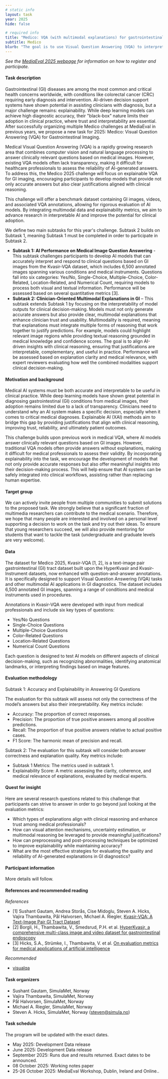 ```yaml
---
# static info
layout: task
year: 2025
hide: false

# required info
title: "Medico: VQA (with multimodal explanations) for gastrointestinal imaging"
subtitle: Medico
blurb: "The goal is to use Visual Question Answering (VQA) to interpret and answer questions based on gastrointestinal images, aiming to enhance decision support and improve AI-driven medical decision-making. We provide a gastrointestinal dataset containing images and videos with VQA labels and additional metadata."
---
```


<!-- # please respect the structure below-->
*See the [MediaEval 2025 webpage](https://multimediaeval.github.io/editions/2025/) for information on how to register and participate.*

#### Task description

Gastrointestinal (GI) diseases are among the most common and critical health concerns worldwide, with conditions like colorectal cancer (CRC) requiring early diagnosis and intervention. AI-driven decision support systems have shown potential in assisting clinicians with diagnosis, but a major challenge remains: explainability. While deep learning models can achieve high diagnostic accuracy, their "black-box" nature limits their adoption in clinical practice, where trust and interpretability are essential. After successfully organizing multiple Medico challenges at MediaEval in previous years, we propose a new task for 2025: Medico: Visual Question Answering (VQA) for Gastrointestinal Imaging. 

Medical Visual Question Answering (VQA) is a rapidly growing research area that combines computer vision and natural language processing to answer clinically relevant questions based on medical images. However, existing VQA models often lack transparency, making it difficult for healthcare professionals to assess the reliability of AI-generated answers. To address this, the Medico 2025 challenge will focus on explainable VQA for GI imaging, encouraging participants to develop models that provide not only accurate answers but also clear justifications aligned with clinical reasoning.

This challenge will offer a benchmark dataset containing GI images, videos, and associated VQA annotations, allowing for rigorous evaluation of AI models. By integrating multimodal data and explainability metrics, we aim to advance research in interpretable AI and improve the potential for clinical adoption.

We define two main subtasks for this year's challenge. Subtask 2 builds on Subtask 1, meaning Subtask 1 must be completed in order to participate in Subtask 2.
* **Subtask 1: AI Performance on Medical Image Question Answering** - This subtask challenges participants to develop AI models that can accurately interpret and respond to clinical questions based on GI images from the Kvasir-VQA dataset, which includes 6,500 annotated images spanning various conditions and medical instruments. Questions fall into six categories: Yes/No, Single-Choice, Multiple-Choice, Color-Related, Location-Related, and Numerical Count, requiring models to process both visual and textual information. Performance will be assessed based on several quantitative metrics \[3\].
* **Subtask 2: Clinician-Oriented Multimodal Explanations in GI** – This subtask extends Subtask 1 by focusing on the interpretability of model outputs for clinical decision-making. Models must not only generate accurate answers but also provide clear, multimodal explanations that enhance clinician trust and usability. Multimodality is required, meaning that explanations must integrate multiple forms of reasoning that work together to justify predictions. For example, models could highlight relevant image regions while providing textual reasoning grounded in medical knowledge and confidence scores. The goal is to align AI-driven insights with clinical reasoning, ensuring that justifications are interpretable, complementary, and useful in practice. Performance will be assessed based on explanation clarity and medical relevance, with expert reviewers evaluating how well the combined modalities support clinical decision-making.

#### Motivation and background

Medical AI systems must be both accurate and interpretable to be useful in clinical practice. While deep learning models have shown great potential in diagnosing gastrointestinal (GI) conditions from medical images, their adoption remains limited due to a lack of transparency. Clinicians need to understand why an AI system makes a specific decision, especially when it comes to critical medical diagnoses. Explainable AI (XAI) methods aim to bridge this gap by providing justifications that align with clinical reasoning, improving trust, reliability, and ultimately patient outcomes.

This challenge builds upon previous work in medical VQA, where AI models answer clinically relevant questions based on GI images. However, traditional VQA models often provide answers without explanations, making it difficult for medical professionals to assess their validity. By incorporating explainability into the task, we encourage the development of models that not only provide accurate responses but also offer meaningful insights into their decision-making process. This will help ensure that AI systems can be safely integrated into clinical workflows, assisting rather than replacing human expertise.

#### Target group

We can actively invite people from multiple communities to submit solutions to the proposed task. We strongly believe that a significant fraction of multimedia researchers can contribute to the medical scenario. Therefore, we hope that many people are interested and involved on a personal level supporting a decision to work on the task and try out their ideas. To ensure that young researchers succeed, we will also provide mentoring for students that want to tackle the task (undergraduate and graduate levels are very welcome).

#### Data

The dataset for Medico 2025, Kvasir-VQA \[1, 2\], is a text-image pair gastrointestinal (GI) tract dataset built upon the HyperKvasir and Kvasir-Instrument datasets, now enhanced with question-and-answer annotations. It is specifically designed to support Visual Question Answering (VQA) tasks and other multimodal AI applications in GI diagnostics. The dataset includes 6,500 annotated GI images, spanning a range of conditions and medical instruments used in procedures.

Annotations in Kvasir-VQA were developed with input from medical professionals and include six key types of questions:
* Yes/No Questions
* Single-Choice Questions
* Multiple-Choice Questions
* Color-Related Questions
* Location-Related Questions
* Numerical Count Questions
  
Each question is designed to test AI models on different aspects of clinical decision-making, such as recognizing abnormalities, identifying anatomical landmarks, or interpreting findings based on image features.

#### Evaluation methodology

Subtask 1: Accuracy and Explainability in Answering GI Questions

The evaluation for this subtask will assess not only the correctness of the model’s answers but also their interpretability. Key metrics include:
* Accuracy: The proportion of correct responses.
* Precision: The proportion of true positive answers among all positive predictions.
* Recall: The proportion of true positive answers relative to actual positive cases.
* F1 Score: The harmonic mean of precision and recall.

Subtask 2: The evaluation for this subtask will consider both answer correctness and explanation quality. Key metrics include:
* Subtask 1 Metrics: The metrics used in subtask 1.
* Explainability Score: A metric assessing the clarity, coherence, and medical relevance of explanations, evaluated by medical experts.

#### Quest for insight

Here are several research questions related to this challenge that participants can strive to answer in order to go beyond just looking at the evaluation metrics: 
* Which types of explanations align with clinical reasoning and enhance trust among medical professionals?
* How can visual attention mechanisms, uncertainty estimation, or multimodal reasoning be leveraged to provide meaningful justifications?
* How can preprocessing and post-processing techniques be optimized to improve explainability while maintaining accuracy?
* What are the most effective strategies for evaluating the quality and reliability of AI-generated explanations in GI diagnostics?

#### Participant information
More details will follow.

#### References and recommended reading

*References*
* \[1\] Sushant Gautam, Andrea Storås, Cise Midoglu, Steven A. Hicks, Vajira Thambawita, Pål Halvorsen, Michael A. Riegler, [Kvasir-VQA: A Text-Image Pair GI Tract Dataset](https://arxiv.org/abs/2409.01437)
* \[2\] Borgli, H., Thambawita, V., Smedsrud, P.H. et al. [HyperKvasir, a comprehensive multi-class image and video dataset for gastrointestinal endoscopy](https://www.nature.com/articles/s41597-020-00622-y)
* \[3\] Hicks, S.A., Strümke, I., Thambawita, V. et al. [On evaluation metrics for medical applications of artificial intelligence](https://www.nature.com/articles/s41598-022-09954-8)

*Recommended*
* [visualqa](https://visualqa.org/)

#### Task organizers
* Sushant Gautam, SimulaMet, Norway
* Vajira Thambawita, SimulaMet, Norway
* Pål Halvorsen, SimulaMet, Norway
* Michael A. Riegler, SimulaMet, Norway
* Steven A. Hicks, SimulaMet, Norway (steven@simula.no)

#### Task schedule
The program will be updated with the exact dates.

* May 2025: Development Data release
* June 2025: Development Data release
* September 2025: Runs due and results returned. Exact dates to be announced.
* 08 October 2025: Working notes paper
* 25-26 October 2025: MediaEval Workshop, Dublin, Ireland and Online..
